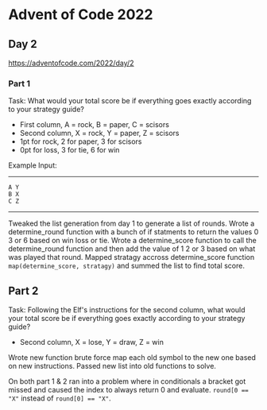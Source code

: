 # Advent of Code 2022
## Day 2
https://adventofcode.com/2022/day/2


### Part 1
Task: What would your total score be if everything goes exactly according to your strategy guide?

- First column, A = rock, B = paper, C = scisors  
- Second column, X = rock, Y = paper, Z = scisors  
- 1pt for rock, 2 for paper, 3 for scisors  
- 0pt for loss, 3 for tie, 6 for win  

Example Input:

---
```
A Y
B X
C Z
```
---


Tweaked the list generation from day 1 to generate a list of rounds. Wrote a determine_round function with a bunch of if statments to return the values 0 3 or 6 based on win loss or tie. Wrote a determine_score function to call the determine_round function and then add the value of 1 2 or 3 based on what was played that round. Mapped stratagy accross determine_score function `map(determine_score, stratagy)` and summed the list to find total score.



## Part 2
Task: Following the Elf's instructions for the second column, what would your total score be if everything goes exactly according to your strategy guide?

- Second column, X = lose, Y = draw, Z = win  

Wrote new function brute force map each old symbol to the new one based on new instructions. Passed new list into old functions to solve.

On both part 1 & 2 ran into a problem where in conditionals a bracket got missed and caused the index to always return 0 and evaluate. `round[0 == "X"` instead of `round[0] == "X"`.
